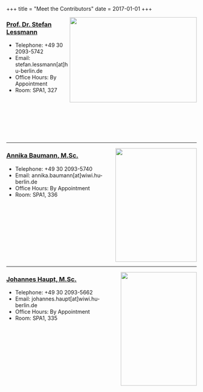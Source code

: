 
+++
title = "Meet the Contributors"
date = 2017-01-01
+++

[<img align="right" width="336" height="225" src="https://www.wiwi.hu-berlin.de/de/professuren/quantitativ/wi/personen/hl/stefan-lessmann_2014.jpg/image_preview">](https://wisample.github.io/blog/member/lessmann/)


### [Prof. Dr. Stefan Lessmann](https://wisample.github.io/blog/member/lessmann/)

- Telephone: +49 30 2093-5742
- Email: stefan.lessmann[at]hu-berlin.de
- Office Hours: By Appointment
- Room: SPA1, 327
<br />
<br />
<br />
<br />
<br />
<br />

------

[<img align="right" width="215" height="300" src="https://www.wiwi.hu-berlin.de/de/professuren/quantitativ/wi/personen/annika-baumann/dsc_3226.jpg/image_preview">](https://wisample.github.io/blog/member/baumann/)


### [Annika Baumann, M.Sc.](https://wisample.github.io/blog/member/baumann/)

- Telephone: +49 30 2093-5740
- Email: annika.baumann[at]wiwi.hu-berlin.de
- Office Hours: By Appointment
- Room: SPA1, 336
<br />
<br />
<br />
<br />
<br />
<br />
<br />
<br />
<br />

-----
[<img align="right" width="201" height="300" src="https://www.wiwi.hu-berlin.de/de/professuren/quantitativ/wi/personen/johannes-haupt/foto-johannes-haupt-2016.jpeg/image_preview">](https://wisample.github.io/blog/member/haupt/)

### [Johannes Haupt, M.Sc.](https://wisample.github.io/blog/member/haupt/)

- Telephone: +49 30 2093-5662
- Email: johannes.haupt[at]wiwi.hu-berlin.de
- Office Hours: By Appointment
- Room: SPA1, 335
<br />
<br />
<br />
<br />
<br />
<br />
<br />
<br />
<br />
